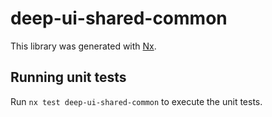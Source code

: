 # deep-ui-shared-common

This library was generated with [Nx](https://nx.dev).

## Running unit tests

Run `nx test deep-ui-shared-common` to execute the unit tests.
